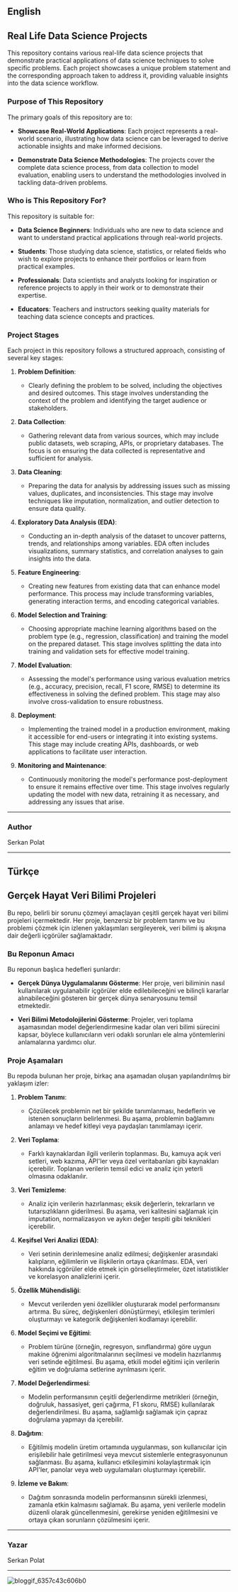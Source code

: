 ## English
## Real Life Data Science Projects

This repository contains various real-life data science projects that demonstrate practical applications of data science techniques to solve specific problems. Each project showcases a unique problem statement and the corresponding approach taken to address it, providing valuable insights into the data science workflow.

### Purpose of This Repository

The primary goals of this repository are to:

- **Showcase Real-World Applications**: Each project represents a real-world scenario, illustrating how data science can be leveraged to derive actionable insights and make informed decisions.

- **Demonstrate Data Science Methodologies**: The projects cover the complete data science process, from data collection to model evaluation, enabling users to understand the methodologies involved in tackling data-driven problems.

### Who is This Repository For?

This repository is suitable for:

- **Data Science Beginners**: Individuals who are new to data science and want to understand practical applications through real-world projects.

- **Students**: Those studying data science, statistics, or related fields who wish to explore projects to enhance their portfolios or learn from practical examples.

- **Professionals**: Data scientists and analysts looking for inspiration or reference projects to apply in their work or to demonstrate their expertise.

- **Educators**: Teachers and instructors seeking quality materials for teaching data science concepts and practices.

### Project Stages

Each project in this repository follows a structured approach, consisting of several key stages:

1. **Problem Definition**: 
   - Clearly defining the problem to be solved, including the objectives and desired outcomes. This stage involves understanding the context of the problem and identifying the target audience or stakeholders.

2. **Data Collection**: 
   - Gathering relevant data from various sources, which may include public datasets, web scraping, APIs, or proprietary databases. The focus is on ensuring the data collected is representative and sufficient for analysis.

3. **Data Cleaning**: 
   - Preparing the data for analysis by addressing issues such as missing values, duplicates, and inconsistencies. This stage may involve techniques like imputation, normalization, and outlier detection to ensure data quality.

4. **Exploratory Data Analysis (EDA)**: 
   - Conducting an in-depth analysis of the dataset to uncover patterns, trends, and relationships among variables. EDA often includes visualizations, summary statistics, and correlation analyses to gain insights into the data.

5. **Feature Engineering**: 
   - Creating new features from existing data that can enhance model performance. This process may include transforming variables, generating interaction terms, and encoding categorical variables.

6. **Model Selection and Training**: 
   - Choosing appropriate machine learning algorithms based on the problem type (e.g., regression, classification) and training the model on the prepared dataset. This stage involves splitting the data into training and validation sets for effective model training.

7. **Model Evaluation**: 
   - Assessing the model's performance using various evaluation metrics (e.g., accuracy, precision, recall, F1 score, RMSE) to determine its effectiveness in solving the defined problem. This stage may also involve cross-validation to ensure robustness.

8. **Deployment**: 
   - Implementing the trained model in a production environment, making it accessible for end-users or integrating it into existing systems. This stage may include creating APIs, dashboards, or web applications to facilitate user interaction.

9. **Monitoring and Maintenance**: 
   - Continuously monitoring the model's performance post-deployment to ensure it remains effective over time. This stage involves regularly updating the model with new data, retraining it as necessary, and addressing any issues that arise.

---

### Author
Serkan Polat

---


## Türkçe
## Gerçek Hayat Veri Bilimi Projeleri

Bu repo, belirli bir sorunu çözmeyi amaçlayan çeşitli gerçek hayat veri bilimi projeleri içermektedir. Her proje, benzersiz bir problem tanımı ve bu problemi çözmek için izlenen yaklaşımları sergileyerek, veri bilimi iş akışına dair değerli içgörüler sağlamaktadır.

### Bu Reponun Amacı

Bu reponun başlıca hedefleri şunlardır:

- **Gerçek Dünya Uygulamalarını Gösterme**: Her proje, veri biliminin nasıl kullanılarak uygulanabilir içgörüler elde edilebileceğini ve bilinçli kararlar alınabileceğini gösteren bir gerçek dünya senaryosunu temsil etmektedir.

- **Veri Bilimi Metodolojilerini Gösterme**: Projeler, veri toplama aşamasından model değerlendirmesine kadar olan veri bilimi sürecini kapsar, böylece kullanıcıların veri odaklı sorunları ele alma yöntemlerini anlamalarına yardımcı olur.

### Proje Aşamaları

Bu repoda bulunan her proje, birkaç ana aşamadan oluşan yapılandırılmış bir yaklaşım izler:

1. **Problem Tanımı**:
   - Çözülecek problemin net bir şekilde tanımlanması, hedeflerin ve istenen sonuçların belirlenmesi. Bu aşama, problemin bağlamını anlamayı ve hedef kitleyi veya paydaşları tanımlamayı içerir.

2. **Veri Toplama**:
   - Farklı kaynaklardan ilgili verilerin toplanması. Bu, kamuya açık veri setleri, web kazıma, API'ler veya özel veritabanları gibi kaynakları içerebilir. Toplanan verilerin temsil edici ve analiz için yeterli olmasına odaklanılır.

3. **Veri Temizleme**:
   - Analiz için verilerin hazırlanması; eksik değerlerin, tekrarların ve tutarsızlıkların giderilmesi. Bu aşama, veri kalitesini sağlamak için imputation, normalizasyon ve aykırı değer tespiti gibi teknikleri içerebilir.

4. **Keşifsel Veri Analizi (EDA)**:
   - Veri setinin derinlemesine analiz edilmesi; değişkenler arasındaki kalıpların, eğilimlerin ve ilişkilerin ortaya çıkarılması. EDA, veri hakkında içgörüler elde etmek için görselleştirmeler, özet istatistikler ve korelasyon analizlerini içerir.

5. **Özellik Mühendisliği**:
   - Mevcut verilerden yeni özellikler oluşturarak model performansını artırma. Bu süreç, değişkenleri dönüştürmeyi, etkileşim terimleri oluşturmayı ve kategorik değişkenleri kodlamayı içerebilir.

6. **Model Seçimi ve Eğitimi**:
   - Problem türüne (örneğin, regresyon, sınıflandırma) göre uygun makine öğrenimi algoritmalarının seçilmesi ve modelin hazırlanmış veri setinde eğitilmesi. Bu aşama, etkili model eğitimi için verilerin eğitim ve doğrulama setlerine ayrılmasını içerir.

7. **Model Değerlendirmesi**:
   - Modelin performansının çeşitli değerlendirme metrikleri (örneğin, doğruluk, hassasiyet, geri çağırma, F1 skoru, RMSE) kullanılarak değerlendirilmesi. Bu aşama, sağlamlığı sağlamak için çapraz doğrulama yapmayı da içerebilir.

8. **Dağıtım**:
   - Eğitilmiş modelin üretim ortamında uygulanması, son kullanıcılar için erişilebilir hale getirilmesi veya mevcut sistemlerle entegrasyonunun sağlanması. Bu aşama, kullanıcı etkileşimini kolaylaştırmak için API'ler, panolar veya web uygulamaları oluşturmayı içerebilir.

9. **İzleme ve Bakım**:
   - Dağıtım sonrasında modelin performansının sürekli izlenmesi, zamanla etkin kalmasını sağlamak. Bu aşama, yeni verilerle modelin düzenli olarak güncellenmesini, gerekirse yeniden eğitilmesini ve ortaya çıkan sorunların çözülmesini içerir.


---

### Yazar
Serkan Polat

---

![bloggif_6357c43c606b0](https://user-images.githubusercontent.com/92849974/197758208-18d70a32-7e4e-4bf7-9c74-790f8a3ba6d2.gif)
